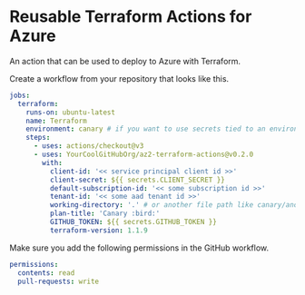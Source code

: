 # Reusable Terraform Actions for Azure

An action that can be used to deploy to Azure with Terraform.

Create a workflow from your repository that looks like this. 

``` yaml
jobs:
  terraform:
    runs-on: ubuntu-latest
    name: Terraform
    environment: canary # if you want to use secrets tied to an environment, define an environment in your repository (e.g. 'canary')
    steps:
      - uses: actions/checkout@v3
      - uses: YourCoolGitHubOrg/az2-terraform-actions@v0.2.0
        with:
          client-id: '<< service principal client id >>'
          client-secret: ${{ secrets.CLIENT_SECRET }}
          default-subscription-id: '<< some subscription id >>'
          tenant-id: '<< some aad tenant id >>'
          working-directory: '.' # or another file path like canary/another-folder
          plan-title: 'Canary :bird:'
          GITHUB_TOKEN: ${{ secrets.GITHUB_TOKEN }}
          terraform-version: 1.1.9
```

Make sure you add the following permissions in the GitHub workflow.

``` yaml
permissions:
  contents: read
  pull-requests: write
```
      
